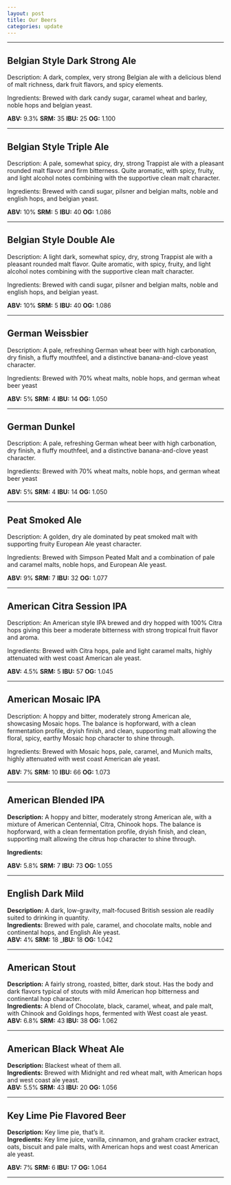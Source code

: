 ```yaml
---
layout: post
title: Our Beers
categories: update
---
```


___

## Belgian Style Dark Strong Ale
Description:  A dark, complex, very strong Belgian ale with a delicious blend of malt richness, dark fruit flavors, and spicy elements. <br />

Ingredients:  Brewed with dark candy sugar, caramel wheat and barley, noble hops and belgian yeast. <br />

__ABV:__ 9.3%
__SRM:__ 35
__IBU:__ 25
__OG:__ 1.100

___

## Belgian Style Triple Ale
Description:  A pale, somewhat spicy, dry, strong Trappist ale with a pleasant rounded malt flavor and firm bitterness. Quite aromatic, with spicy, fruity, and light alcohol notes combining with the supportive clean malt character. <br />

Ingredients:  Brewed with candi sugar, pilsner and belgian malts, noble and english hops, and belgian yeast.<br />

__ABV:__ 10%
__SRM:__ 5
__IBU:__ 40
__OG:__ 1.086

___

## Belgian Style Double Ale
Description:  A light dark, somewhat spicy, dry, strong Trappist ale with a pleasant rounded malt flavor. Quite aromatic, with spicy, fruity, and light alcohol notes combining with the supportive clean malt character. <br />

Ingredients:  Brewed with candi sugar, pilsner and belgian malts, noble and english hops, and belgian yeast.<br />

__ABV:__ 10%
__SRM:__ 5
__IBU:__ 40
__OG:__ 1.086

___

## German Weissbier
Description:  A pale, refreshing German wheat beer with high carbonation, dry finish, a fluffy mouthfeel, and a distinctive banana-and-clove yeast character. <br />

Ingredients:  Brewed with 70% wheat malts, noble hops, and german wheat beer yeast <br />

__ABV:__ 5%
__SRM:__ 4
__IBU:__ 14
__OG:__ 1.050

___

## German Dunkel 
Description:  A pale, refreshing German wheat beer with high carbonation, dry finish, a fluffy mouthfeel, and a distinctive banana-and-clove yeast character.

Ingredients:  Brewed with 70% wheat malts, noble hops, and german wheat beer yeast <br />

__ABV:__ 5%
__SRM:__ 4
__IBU:__ 14
__OG:__ 1.050

___

## Peat Smoked Ale
Description:  A golden, dry ale dominated by peat smoked malt with supporting fruity European Ale yeast character. <br />

Ingredients:  Brewed with Simpson Peated Malt and a combination of pale and caramel malts, noble hops, and European Ale yeast. <br />

__ABV:__ 9%
__SRM:__ 7
__IBU:__ 32
__OG:__ 1.077

___

## American Citra Session IPA
Description:  An American style IPA  brewed and dry hopped with 100% Citra hops giving this beer a moderate bitterness with strong tropical fruit flavor and aroma. <br />

Ingredients:  Brewed with Citra hops, pale and light caramel malts, highly attenuated with west coast American ale yeast. <br />

__ABV:__ 4.5%
__SRM:__ 5
__IBU:__ 57
__OG:__ 1.045

___

## American Mosaic IPA
Description: A hoppy and bitter, moderately strong American ale, showcasing Mosaic hops.  The balance is hopforward, with a clean fermentation profile, dryish finish, and clean, supporting malt allowing the floral, spicy, earthy Mosaic hop character to shine through. <br />

Ingredients:  Brewed with Mosaic hops, pale, caramel, and Munich malts, highly attenuated with west coast American ale yeast. <br />

__ABV:__ 7%
__SRM:__ 10
__IBU:__ 66
__OG:__ 1.073

___

## American Blended IPA
**Description:** A hoppy and bitter, moderately strong American ale, with a mixture of American Centennial, Citra, Chinook hops.  The balance is hopforward, with a clean fermentation profile, dryish finish, and clean, supporting malt allowing the citrus hop character to shine through. <br />

**Ingredients:**

__ABV:__ 5.8%
__SRM:__ 7
__IBU:__ 73
__OG:__ 1.055
___

## English Dark Mild
**Description:** A dark, low-gravity, malt-focused British session ale readily suited to drinking in quantity.  <br />
**Ingredients:**  Brewed with pale, caramel, and chocolate malts, noble and continental hops, and English Ale yeast. <br />
__ABV:__ 4%
__SRM:__ 18
___IBU:__ 18
__OG:__ 1.042
___

## American Stout
**Description:** A fairly strong, roasted, bitter, dark stout. Has the body and dark flavors typical of stouts with mild American hop bitterness and continental hop character. <br />
**Ingredients:**  A blend of Chocolate, black, caramel, wheat, and pale malt, with Chinook and Goldings hops, fermented with West coast ale yeast. <br />
__ABV:__ 6.8% 
__SRM:__ 43 
__IBU:__ 38 
__OG:__ 1.062 

___

## American Black Wheat Ale
**Description:**  Blackest wheat of them all. <br />
**Ingredients:** Brewed with Midnight and red wheat malt, with American hops and west coast ale yeast. <br />
__ABV:__ 5.5%
__SRM:__ 43
__IBU:__ 20
__OG:__ 1.056

___

## Key Lime Pie Flavored Beer
**Description:**  Key lime pie, that’s it. <br />
**Ingredients:** Key lime juice, vanilla, cinnamon, and graham cracker extract, oats, biscuit and pale malts, with American hops and west coast American ale yeast. <br />

__ABV:__ 7%
__SRM:__ 6
__IBU:__ 17
__OG:__ 1.064

___

